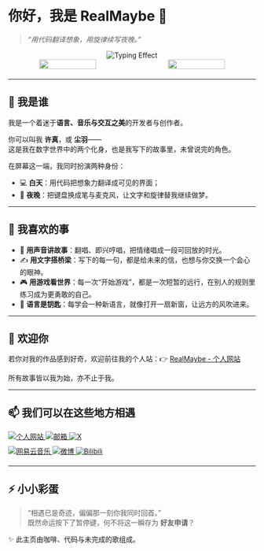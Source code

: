 # 你好，我是 RealMaybe 🌌

> _“用代码翻译想象，用旋律续写夜晚。”_

<div style="text-align: center;">
    <!-- 动态打字效果 -->
    <img src="https://readme-typing-svg.demolab.com?font=Fira+Code&size=24&pause=1000&color=5D3FD3&center=true&vCenter=true&width=500&lines=开发者+%7C+创作者;写代码+%26+写故事;白昼造界面%2C+夜晚写诗;用声音讲故事的人" alt="Typing Effect" />
    <br/>
    <!-- GitHub Stats -->
    <div style="
        display: flex;
        justify-content: space-between;
        align-items: start;
        margin-bottom: 20px;"
    >
        <img src="https://github-readme-stats.vercel.app/api/top-langs/?username=RealMaybe&layout=compact&theme=radical&hide_border=true" width="48%" />
        <img src="https://github-readme-stats.vercel.app/api?username=RealMaybe&show_icons=true&theme=radical&hide_border=true&include_all_commits=true" width="48%" />
    </div>
</div>

---

## 🧩 我是谁

我是一个着迷于**语言、音乐与交互之美**的开发者与创作者。

你可以叫我 **许真**，或 **尘羽**——  
这是我在数字世界中的两个化身，也是我写下的故事里，未曾说完的角色。

在屏幕这一端，我同时扮演两种身份：

-   💻 **白天**：用代码把想象力翻译成可见的界面；
-   🌙 **夜晚**：把键盘换成笔与麦克风，让文字和旋律替我继续做梦。

---

## 🎨 我喜欢的事

-   🎵 **用声音讲故事**：翻唱、即兴哼唱，把情绪唱成一段可回放的时光。
-   ✍️ **用文字搭桥梁**：写下的每一句，都是给未来的信，也想与你交换一个会心的眼神。
-   🎮 **用游戏看世界**：每一次“开始游戏”，都是一次短暂的远行，在别人的规则里练习成为更勇敢的自己。
-   🔐 **语言是钥匙**：每学会一种新语言，就像打开一扇新窗，让远方的风吹进来。

---

## 🤝 欢迎你

若你对我的作品感到好奇，欢迎前往我的个人站：👉 [RealMaybe - 个人网站](https://www.realmaybe0429.space/index)

所有故事皆以我为始，亦不止于我。

---

## 📫 我们可以在这些地方相遇

<div style="margin-bottom: 20px;">
    <!-- 第一行：个人网站、邮箱、Twitter -->
    <div style="margin-bottom: 10px;">
        <a href="https://www.realmaybe0429.space/index" target="_blank">
            <img src="https://img.shields.io/badge/个人网站-4285F4?style=for-the-badge&logo=google-chrome&logoColor=white" alt="个人网站" />
        </a>
        <a href="mailto:realmaybe0429@qq.com" target="_blank">
            <img src="https://img.shields.io/badge/邮箱-D14836?style=for-the-badge&logo=gmail&logoColor=white" alt="邮箱" />
        </a>
        <a href="https://x.com/RealMaybe0429" target="_blank">
            <img src="https://img.shields.io/badge/X-black?style=for-the-badge&logo=X&logoColor=white" alt="X" />
        </a>
    </div>
    <!-- 第二行：网易云音乐、微博、Bilibili -->
    <div>
        <a href="https://music.163.com/#/artist?id=34235427" target="_blank">
            <img src="https://img.shields.io/badge/网易云音乐-FF0000?style=for-the-badge&logo=netease-music&logoColor=white" alt="网易云音乐" />
        </a>
        <a href="https://weibo.com/u/5678690912" target="_blank">
            <img src="https://img.shields.io/badge/微博-E6162D?style=for-the-badge&logo=sina-weibo&logoColor=white" alt="微博" />
        </a>
        <a href="https://space.bilibili.com/175020735" target="_blank">
            <img src="https://img.shields.io/badge/Bilibili-00A1D6?style=for-the-badge&logo=bilibili&logoColor=white" alt="Bilibili" />
        </a>
    </div>
</div>

---

## ⚡ 小小彩蛋

> “相遇已是奇迹，偏偏那一刻你我同时回首。”  
> 既然命运按下了暂停键，何不将这一瞬存为 **好友申请**？

✨ 此主页由咖啡、代码与未完成的歌组成。
